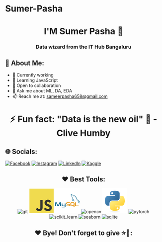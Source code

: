 # Sumer-Pasha

<h1 align="center">I'M Sumer Pasha 👋</h1>

<h3 align="center">Data wizard from the IT Hub Bangaluru</h3>


## 💫 About Me:
- 🔭 Currently working
- 🌱 Learning JavaScript
- 👯 Open to collaboration
- 💬 Ask me about ML, DA, EDA
- 📫 Reach me at: sameerpasha658@gmail.com

<H1 align="center">⚡ Fun fact: "Data is the new oil" 🤑 - Clive Humby</H1>

## 🌐 Socials:
[![Facebook](https://img.shields.io/badge/Facebook-%231877F2.svg?logo=Facebook&logoColor=white)](https://www.facebook.com/sumer.pasha.58) [![Instagram](https://img.shields.io/badge/Instagram-%23E4405F.svg?logo=Instagram&logoColor=white)](https://www.instagram.com/sameerpasha.78/) [![LinkedIn](https://img.shields.io/badge/LinkedIn-%230077B5.svg?logo=linkedin&logoColor=white)](https://www.linkedin.com/in/sumer-pasha-70884a152/) 
[![Kaggle](https://img.shields.io/badge/-Kaggle-yellow?style=flat&logo=kaggle&logoColor=white)](https://www.kaggle.com/sumerpashar)

<h2 align="center">❤️ Best Tools:</h2>
<p align="center">
  <img src="https://www.vectorlogo.zone/logos/git-scm/git-scm-icon.svg" alt="git" width="80" height="80"/>
  <img src="https://raw.githubusercontent.com/devicons/devicon/master/icons/javascript/javascript-original.svg" alt="javascript" width="80" height="80"/>
  <img src="https://raw.githubusercontent.com/devicons/devicon/master/icons/mysql/mysql-original-wordmark.svg" alt="mysql" width="80" height="80"/>
  <img src="https://www.vectorlogo.zone/logos/opencv/opencv-icon.svg" alt="opencv" width="80" height="80"/>
  <img src="https://raw.githubusercontent.com/devicons/devicon/master/icons/python/python-original.svg" alt="python" width="80" height="80"/>
  <img src="https://www.vectorlogo.zone/logos/pytorch/pytorch-icon.svg" alt="pytorch" width="80" height="80"/>
  <img src="https://upload.wikimedia.org/wikipedia/commons/0/05/Scikit_learn_logo_small.svg" alt="scikit_learn" width="80" height="80"/>
  <img src="https://seaborn.pydata.org/_images/logo-mark-lightbg.svg" alt="seaborn" width="80" height="80"/>
  <img src="https://www.vectorlogo.zone/logos/sqlite/sqlite-icon.svg" alt="sqlite" width="80" height="80"/>
</p>

<h2 align="center">❤️ Bye! Don't forget to give ⭐️💫:</h2>
